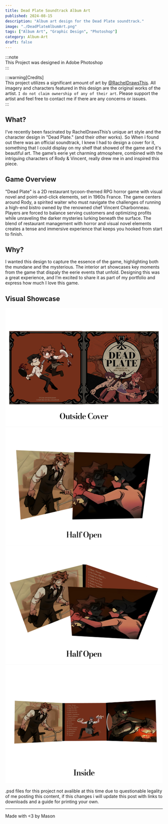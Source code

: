 ```yaml
---
title: Dead Plate Soundtrack Album Art  
published: 2024-08-15  
description: "Album art design for the Dead Plate soundtrack."  
image: "./DeadPlateAlbumArt.png"  
tags: ["Album Art", "Graphic Design", "Photoshop"]  
category: Album-Art  
draft: false  
---  
```

:::note  
This Project was designed in Adobe Photoshop  
:::

:::warning[Credits]  
This project utilizes a significant amount of art by [@RachelDrawsThis](https://x.com/hankatun0921). All imagery and characters featured in this design are the original works of the artist. `I do not claim ownership of any of their art`. Please support the artist and feel free to contact me if there are any concerns or issues.  
:::

## What?  
I’ve recently been fascinated by RachelDrawsThis’s unique art style and the character design in "Dead Plate." (and their other works). So When i found out there was an official soundtrack, I knew I had to design a cover for it, something that I could display on my shelf that showed of the game and it's beautiful art. The game’s eerie yet charming atmosphere, combined with the intriguing characters of Rody & Vincent, really drew me in and inspired this piece.

## Game Overview  
"Dead Plate" is a 2D restaurant tycoon-themed RPG horror game with visual novel and point-and-click elements, set in 1960s France. The game centers around Rody, a spirited waiter who must navigate the challenges of running a high-end bistro owned by the renowned chef Vincent Charbonneau. Players are forced to balance serving customers and optimizing profits while unraveling the darker mysteries lurking beneath the surface. The blend of restaurant management with horror and visual novel elements creates a tense and immersive experience that keeps you hooked from start to finish.

## Why?  
I wanted this design to capture the essence of the game, highlighting both the mundane and the mysterious. The interior art showcases key moments from the game that dispaly the eerie events that unfold. Designing this was a great experience, and I’m excited to share it as part of my portfolio and express how much I love this game.

## Visual Showcase

![Closed (Outside View)](https://github.com/11ason/Sitefiles/blob/main/DeadPlateClosed.png?raw=true)  
![Half-Open (Front View)](https://github.com/11ason/Sitefiles/blob/main/DeadPlateFront.png?raw=true)  
![Half-Open (Top View)](https://github.com/11ason/Sitefiles/blob/main/DeadPlateTop.png?raw=true)  
![Open (Inside View)](https://github.com/11ason/Sitefiles/blob/main/DeadPlateInside.png?raw=true)

.psd files for this project not avalible at this time due to questionable legality of me posting this content, if this changes i will update this post with links to downloads and a guide for printing your own.

---

Made with <3 by Mason
